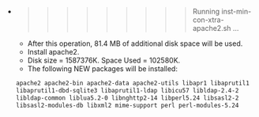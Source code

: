 * >>>>>>>>> Running inst-min-con-xtra-apache2.sh ...
  * After this operation, 81.4 MB of additional disk space will be used.
  * Install apache2.
  * Disk size = 1587376K. Space Used = 102580K.
  * The following NEW packages will be installed:
  ```bash
  apache2 apache2-bin apache2-data apache2-utils libapr1 libaprutil1
  libaprutil1-dbd-sqlite3 libaprutil1-ldap libicu57 libldap-2.4-2
  libldap-common liblua5.2-0 libnghttp2-14 libperl5.24 libsasl2-2
  libsasl2-modules-db libxml2 mime-support perl perl-modules-5.24
  ```
